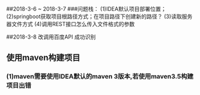 ##2018-3-6  ~  2018-3-7
###问题栈：
    (1)IDEA默认项目部署位置；
    (2)springboot获取项目根路径方式；在项目路径下创建新的路径？
    (3)读取服务器文件方式
    (4)调用REST接口怎么传入文件格式的参数
    
##2018-3-8 改调用百度API 成功识别
    
## 使用maven构建项目
### (1)maven需要使用IDEA默认的maven 3版本,若使用maven3.5构建项目出错
